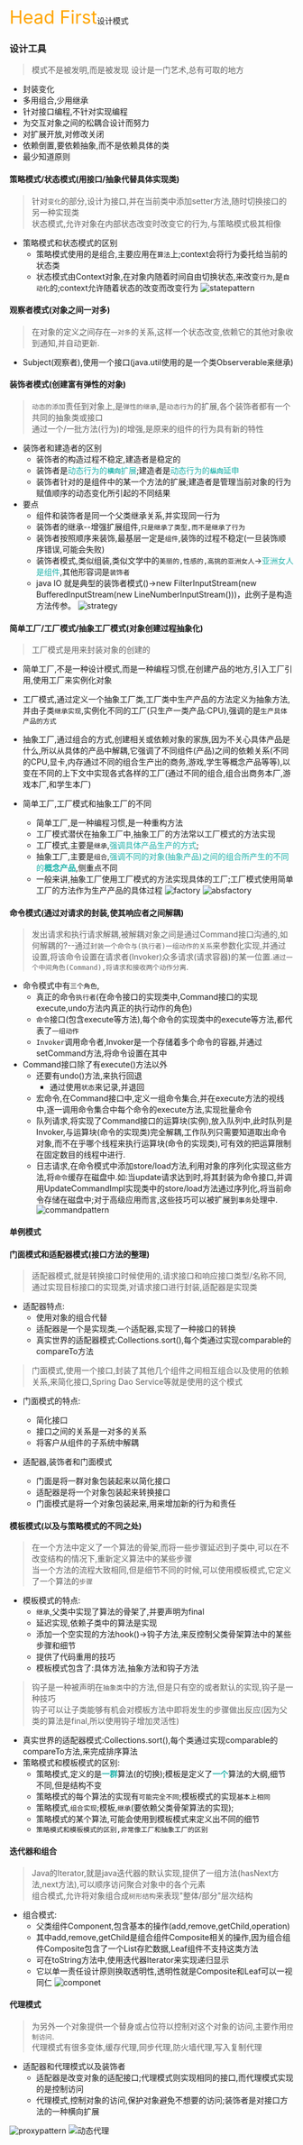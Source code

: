 <font size=6 color=orange>Head First</font>设计模式
### 设计工具
> 模式不是被发明,而是被发现
> 设计是一门艺术,总有可取的地方
* 封装变化
* 多用组合,少用继承
* 针对接口编程,不针对实现编程
* 为交互对象之间的松耦合设计而努力
* 对扩展开放,对修改关闭
* 依赖倒置,要依赖抽象,而不是依赖具体的类
* 最少知道原则
  
#### 策略模式/状态模式(用接口/抽象代替具体实现类)
> 针对`变化`的部分,设计为接口,并在当前类中添加setter方法,随时切换接口的另一种实现类  
> 状态模式,允许对象在内部状态改变时改变它的行为,与策略模式极其相像

* 策略模式和状态模式的区别
  * 策略模式使用的是组合,主要应用在`算法`上;context会将行为委托给当前的状态类
  * 状态模式由Context对象,在对象内随着时间自由切换状态,来改变`行为`,是`自动化`的;context允许随着状态的改变而改变行为
![statepattern](../Images/statepattern.png)

#### 观察者模式(对象之间一对多)
> 在对象的定义之间存在`一对多`的关系,这样一个状态改变,依赖它的其他对象收到通知,并自动更新.
* Subject(观察者),使用一个接口(java.util使用的是一个类Observerable来继承)

#### 装饰者模式(创建富有弹性的对象)
> `动态的添加`责任到对象上,是`弹性的继承`,是`动态行为`的扩展,各个装饰者都有一个共同的抽象类或接口  
> 通过一个/一批方法(行为)的增强,是原来的组件的行为具有新的特性

* 装饰者和建造者的区别
  * 装饰者的构造过程不稳定,建造者是稳定的
  * 装饰者是<font color=LightSeaGreen>动态行为的<b>`横向`</b>扩展</font>;建造者是<font color=LightSeaGreen>动态行为的<b>`纵向`</b>延申</font>
  * 装饰者针对的是组件中的某一个方法的扩展;建造者是管理当前对象的行为赋值顺序的动态变化所引起的不同结果
* 要点
  * 组件和装饰者是同一个父类继承关系,并实现同一行为
  * 装饰者的继承--增强扩展组件,`只是继承了类型,而不是继承了行为`
  * 装饰者按照顺序来装饰,最基层一定是`组件`,装饰的过程不稳定(一旦装饰顺序错误,可能会失败)
  * 装饰者模式,类似组装,类似文学中的`美丽的,性感的,高挑的亚洲女人`-><font color=LightSeaGreen>亚洲女人是组件</font>,其他形容词是`装饰者`
  * java IO 就是典型的装饰者模式()->new FilterInputStream(new BufferedInputStream(new LineNumberInputStream()))，此例子是构造方法传参。
![strategy](../Images/decorationpattern.png)

#### 简单工厂/工厂模式/抽象工厂模式(对象创建过程抽象化)
> 工厂模式是用来封装对象的创建的

* 简单工厂,不是一种设计模式,而是一种编程习惯,在创建产品的地方,引入工厂引用,使用工厂来实例化对象 
* 工厂模式,通过定义一个抽象工厂类,工厂类中生产产品的方法定义为抽象方法,并由子类`继承实现`,实例化不同的工厂(只生产一类产品:CPU),强调的是`生产具体产品的方式`
* 抽象工厂,通过组合的方式,创建相关或依赖对象的家族,因为不关心具体产品是什么,所以从具体的产品中解耦,它强调了不同组件(产品)之间的依赖关系(不同的CPU,显卡,内存通过不同的组合生产出的商务,游戏,学生等概念产品等等),以变在不同的上下文中实现各式各样的工厂(通过不同的组合,组合出商务本厂,游戏本厂,和学生本厂)

* 简单工厂,工厂模式和抽象工厂的不同
  * 简单工厂,是一种编程习惯,是一种重构方法
  * 工厂模式潜伏在抽象工厂中,抽象工厂的方法常以工厂模式的方法实现
  * 工厂模式,主要是`继承`,<font color=LightSeaGreen>强调具体产品生产的方式</font>;
  * 抽象工厂,主要是`组合`,<font color=LightSeaGreen>强调不同的对象(抽象产品)之间的组合所产生的不同的<b>概念产品</b></font>,侧重点不同
  * 一般来讲,抽象工厂使用工厂模式的方法实现具体的工厂;工厂模式使用简单工厂的方法作为生产产品的具体过程
![factory](../Images/factory.png)
![absfactory](../Images/absfactory.png)


#### 命令模式(通过对请求的封装,使其响应者之间解耦)
> 发出请求和执行请求解耦,被解耦对象之间是通过Command接口沟通的,如何解耦的?--通过`封装一个命令与(执行者)一组动作的关系`来参数化实现,并通过设置,将该命令设置在请求者(Invoker)众多请求(请求容器)的某一位置.`通过一个中间角色(Command),将请求和接收两个动作分离`.

* 命令模式中有`三个角色`,
  * 真正的命令`执行者`(在命令接口的实现类中,Command接口的实现execute,undo方法内真正的执行动作的角色)
  * `命令`接口(包含execute等方法),每个命令的实现类中的execute等方法,都代表了`一组动作`
  * `Invoker`调用命令者,Invoker是一个存储着多个命令的容器,并通过setCommand方法,将命令设置在其中
* Command接口除了有execute()方法以外
  * 还要有undo()方法,来执行回退
    * 通过使用`状态`来记录,并退回
  * 宏命令,在Command接口中,定义一组命令集合,并在execute方法的视线中,逐一调用命令集合中每个命令的execute方法,实现批量命令
  * 队列请求,将实现了Command接口的运算块(实例),放入队列中,此时队列是Invoker,与运算块(命令的实现类)完全解耦,工作队列只需要知道取出命令对象,而不在乎哪个线程来执行运算块(命令的实现类),可有效的把运算限制在固定数目的线程中进行.
  * 日志请求,在命令模式中添加store/load方法,利用对象的序列化实现这些方法,将`命令`缓存在磁盘中.如:当update请求达到时,将其封装为命令接口,并调用UpdateCommandImpl实现类中的store/load方法通过序列化,将当前命令存储在磁盘中;对于高级应用而言,这些技巧可以被扩展到`事务`处理中.
![commandpattern](../Images/commandpattern.png)

#### 单例模式

#### 门面模式和适配器模式(接口方法的整理)
> 适配器模式,就是转换接口时候使用的,请求接口和响应接口类型/名称不同,通过实现目标接口的实现类,对请求接口进行封装,适配器是实现类

* 适配器特点:
  * 使用对象的组合代替
  * 适配器是一个是实现类,`一个`适配器,实现了一种接口的转换
  * 真实世界的适配器模式:Collections.sort(),每个类通过实现comparable的compareTo方法
> 门面模式,使用一个接口,封装了其他几个组件之间相互组合以及使用的依赖关系,来简化接口,Spring Dao Service等就是使用的这个模式

* 门面模式的特点:
  * 简化接口
  * 接口之间的关系是一对多的关系
  * 将客户从组件的子系统中解耦  

* 适配器,装饰者和门面模式
  * 门面是将一群对象包装起来以简化接口
  * 适配器是将一个对象包装起来转换接口
  * 门面模式是将一个对象包装起来,用来增加新的行为和责任

#### 模板模式(以及与策略模式的不同之处)
> 在一个方法中定义了一个算法的骨架,而将一些步骤延迟到子类中,可以在不改变结构的情况下,重新定义算法中的某些步骤  
> 当一个方法的流程大致相同,但是细节不同的时候,可以使用模板模式,它定义了一个算法的`步骤`

* 模板模式的特点:
  * `继承`,父类中实现了算法的骨架了,并要声明为final
  * 延迟实现,依赖子类中的算法是实现
  * 添加一个空实现的方法hook()->钩子方法,来反控制父类骨架算法中的某些步骤和细节
  * 提供了代码重用的技巧
  * 模板模式包含了:具体方法,抽象方法和钩子方法
> 钩子是一种被声明在`抽象类`中的方法,但是只有空的或者默认的实现,钩子是一种技巧    
> 钩子可以让子类能够有机会对模板方法中即将发生的步骤做出反应(因为父类的算法是final,所以使用钩子增加灵活性)

* 真实世界的适配器模式:Collections.sort(),每个类通过实现comparable的compareTo方法,来完成排序算法
* 策略模式和模板模式的区别:
  * 策略模式,定义的是<font color=LightSeaGreen><b>一群</b></font>算法(的切换);模板是定义了<font color=LightSeaGreen><b>一个</b></font>算法的大纲,细节不同,但是结构不变
  * 策略模式的每个算法的实现有`可能完全不同`;模板模式的实现`基本上相同`
  * 策略模式,`组合实现`;模板,`继承`(要依赖父类骨架算法的实现);
  * 策略模式的某个算法,可能会使用到模板模式来定义出不同的细节
  * `策略模式和模板模式的区别,非常像工厂和抽象工厂的区别`

#### 迭代器和组合
> Java的Iterator,就是java迭代器的默认实现,提供了一组方法(hasNext方法,next方法),可以顺序访问聚合对象中的各个元素  
> 组合模式,允许将对象组合成`树形结构`来表现"整体/部分"层次结构

* 组合模式:
  * 父类组件Component,包含基本的操作(add,remove,getChild,operation)
  * 其中add,remove,getChild是组合组件Composite相关的操作,因为组合组件Composite包含了一个List<Component>存贮数据,Leaf组件不支持这类方法
  * 可在toString方法中,使用迭代器Iterator来实现递归显示
  * 它以单一责任设计原则换取透明性,透明性就是Composite和Leaf可以一视同仁
![componet](../Images/componet.png)

#### 代理模式
>为另外一个对象提供一个替身或占位符以控制对这个对象的访问,主要作用`控制访问`.  
>代理模式有很多变体,缓存代理,同步代理,防火墙代理,写入复制代理

* 适配器和代理模式以及装饰者
  * 适配器是改变对象的适配接口;代理模式则实现相同的接口,而代理模式实现的是控制访问
  * 代理模式,控制对象的访问,保护对象避免不想要的访问;装饰者是对接口方法的一种横向扩展

![proxypattern](../Images/proxypattern.png)
![动态代理](../Images/invocationproxypattern.png)